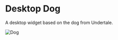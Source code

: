# Desktop Dog
A desktop widget based on the dog from Undertale.

![Dog](https://user-images.githubusercontent.com/50138952/89133985-3de3b300-d564-11ea-8f47-b777b1aaf7ac.png)
